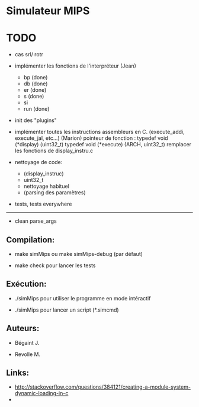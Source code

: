 Simulateur MIPS
===============

TODO
====

* cas srl/ rotr

* implémenter les fonctions de l'interpréteur (Jean)
	
	* bp (done)
	* db (done)
	* er (done)
	* s (done)
	* si
	* run (done)

* init des "plugins"

* implémenter toutes les instructions assembleurs en C. (execute_addi, execute_jal, etc...) (Marion)
pointeur de fonction :
typedef void (*display) (uint32_t)
typedef void (*execute) (ARCH, uint32_t)
remplacer les fonctions de display_instru.c

* nettoyage de code:
	* (display_instruc)
	* uint32_t
	* nettoyage habituel
	* (parsing des paramètres)

* tests, tests everywhere

---

* clean parse_args


Compilation:
------------

* make simMips ou make simMips-debug (par défaut)

* make check pour lancer les tests


Exécution:
----------

* ./simMips pour utiliser le programme en mode intéractif

* ./simMips <filename> pour lancer un script (*.simcmd)


Auteurs:
--------

* Bégaint J.

* Revolle M.

Links:
------

* http://stackoverflow.com/questions/384121/creating-a-module-system-dynamic-loading-in-c
* 

